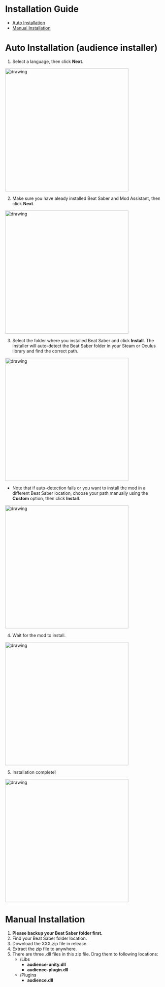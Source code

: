 # Installation Guide
* [Auto Installation](#auto) 
* [Manual Installation](#manual)

# <span id="auto">Auto Installation (audience installer)</span>
1. Select a language, then click **Next**.  
<img src="https://i.imgur.com/pVPUGWq.png" alt="drawing" width="400"/>

2. Make sure you have aleady installed Beat Saber and Mod Assistant, then click **Next**.
<img src="https://i.imgur.com/KxyQCsn.png" alt="drawing" width="400"/>

3. Select the folder where you installed Beat Saber and click **Install**. The installer will auto-detect the Beat Saber folder in your Steam or Oculus library and find the correct path.  
<img src="https://i.imgur.com/hsN25Ss.png" alt="drawing" width="400"/>

- Note that if auto-detection fails or you want to install the mod in a different 
Beat Saber location, choose your path manually using the **Custom** option, then click **Install**.
<img src="https://i.imgur.com/b2FWNYW.png" alt="drawing" width="400"/>

4. Wait for the mod to install. 
<img src="https://i.imgur.com/cONixFk.png" alt="drawing" width="400"/>

5. Installation complete! 
<img src="https://i.imgur.com/uiR7iVj.png" alt="drawing" width="400"/>

# <span id="manual">Manual Installation</span>

1. **Please backup your Beat Saber folder first.** 
2. Find your Beat Saber folder location.
3. Download the XXX.zip file in release.
4. Extract the zip file to anywhere.
5. There are three .dll files in this zip file. Drag them to following locations:
    - /Libs
        - **audience-unity.dll**
        - **audience-plugin.dll**
    - /Plugins
        - **audience.dll**

